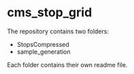 # cms_stop_grid

The repository contains two folders: 
* StopsCompressed
* sample_generation

Each folder contains their own readme file.
